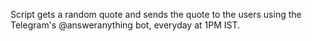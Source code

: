 Script gets a random quote and sends the quote to the users using the Telegram's @answeranything bot, everyday at 1PM IST.